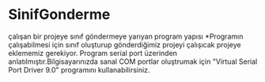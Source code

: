 # SinifGonderme
çalışan bir projeye sınıf göndermeye yarıyan program yapısı
*Programın çalışabilmesi için sınıf oluşturup gönderdiğimiz projeyi çalışıcak projeye eklememiz gerekiyor.
Program serial port üzerinden anlatılmıştır.Bilgisayarınızda sanal COM portlar oluştrumak için "Virtual Serial Port Driver 9.0" programını kullanabilirsiniz.
